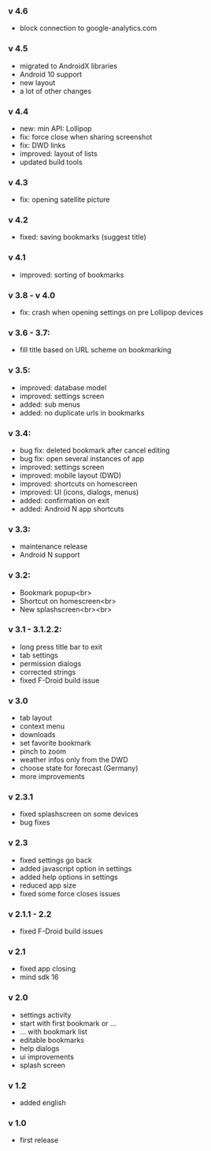 ### v 4.6
- block connection to google-analytics.com

### v 4.5
- migrated to AndroidX libraries
- Android 10 support
- new layout
- a lot of other changes

### v 4.4
- new: min API: Lollipop
- fix: force close when sharing screenshot
- fix: DWD links
- improved: layout of lists
- updated build tools

### v 4.3
- fix: opening satellite picture

### v 4.2
- fixed: saving bookmarks (suggest title)

### v 4.1
- improved: sorting of bookmarks

### v 3.8 - v 4.0
- fix: crash when opening settings on pre Lollipop devices

### v 3.6 - 3.7:
- fill title based on URL scheme on bookmarking

### v 3.5:
- improved: database model
- improved: settings screen
- added: sub menus
- added: no duplicate urls in bookmarks

### v 3.4:
- bug fix: deleted bookmark after cancel editing
- bug fix: open several instances of app
- improved: settings screen
- improved: mobile layout (DWD)
- improved: shortcuts on homescreen
- improved: UI (icons, dialogs, menus)
- added: confirmation on exit
- added: Android N app shortcuts

### v 3.3:
- maintenance release
- Android N support

### v 3.2:
- Bookmark popup&lt;br>
- Shortcut on homescreen&lt;br>
- New splashscreen&lt;br>&lt;br>

### v 3.1 - 3.1.2.2:
- long press title bar to exit
- tab settings
- permission dialogs
- corrected strings
- fixed F-Droid build issue

### v 3.0
- tab layout
- context menu
- downloads
- set favorite bookmark
- pinch to zoom
- weather infos only from the DWD
- choose state for forecast (Germany)
- more improvements

### v 2.3.1
- fixed splashscreen on some devices
- bug fixes

### v 2.3
- fixed settings go back
- added javascript option in settings
- added help options in settings
- reduced app size
- fixed some force closes issues

### v 2.1.1 - 2.2
- fixed F-Droid build issues
        
### v 2.1
- fixed app closing
- mind sdk 16

### v 2.0
- settings activity
- start with first bookmark or …
- … with bookmark list
- editable bookmarks
- help dialogs
- ui improvements
- splash screen

### v 1.2
- added english

### v 1.0
- first release
